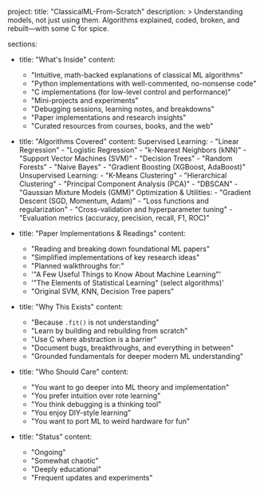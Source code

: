 project:
  title: "ClassicalML-From-Scratch"
  description: >
    Understanding models, not just using them. Algorithms explained, coded, broken,
    and rebuilt—with some C for spice.

sections:
  - title: "What's Inside"
    content:
      - "Intuitive, math-backed explanations of classical ML algorithms"
      - "Python implementations with well-commented, no-nonsense code"
      - "C implementations (for low-level control and performance)"
      - "Mini-projects and experiments"
      - "Debugging sessions, learning notes, and breakdowns"
      - "Paper implementations and research insights"
      - "Curated resources from courses, books, and the web"

  - title: "Algorithms Covered"
    content:
      Supervised Learning:
        - "Linear Regression"
        - "Logistic Regression"
        - "k-Nearest Neighbors (kNN)"
        - "Support Vector Machines (SVM)"
        - "Decision Trees"
        - "Random Forests"
        - "Naive Bayes"
        - "Gradient Boosting (XGBoost, AdaBoost)"
      Unsupervised Learning:
        - "K-Means Clustering"
        - "Hierarchical Clustering"
        - "Principal Component Analysis (PCA)"
        - "DBSCAN"
        - "Gaussian Mixture Models (GMM)"
      Optimization & Utilities:
        - "Gradient Descent (SGD, Momentum, Adam)"
        - "Loss functions and regularization"
        - "Cross-validation and hyperparameter tuning"
        - "Evaluation metrics (accuracy, precision, recall, F1, ROC)"

  - title: "Paper Implementations & Readings"
    content:
      - "Reading and breaking down foundational ML papers"
      - "Simplified implementations of key research ideas"
      - "Planned walkthroughs for:"
      - '"A Few Useful Things to Know About Machine Learning"'
      - '"The Elements of Statistical Learning" (select algorithms)'
      - "Original SVM, KNN, Decision Tree papers"

  - title: "Why This Exists"
    content:
      - "Because `.fit()` is not understanding"
      - "Learn by building and rebuilding from scratch"
      - "Use C where abstraction is a barrier"
      - "Document bugs, breakthroughs, and everything in between"
      - "Grounded fundamentals for deeper modern ML understanding"

  - title: "Who Should Care"
    content:
      - "You want to go deeper into ML theory and implementation"
      - "You prefer intuition over rote learning"
      - "You think debugging is a thinking tool"
      - "You enjoy DIY-style learning"
      - "You want to port ML to weird hardware for fun"

  - title: "Status"
    content:
      - "Ongoing"
      - "Somewhat chaotic"
      - "Deeply educational"
      - "Frequent updates and experiments"
